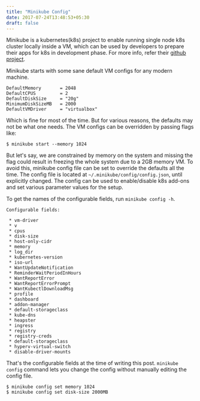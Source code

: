 ```yaml
---
title: "Minikube Config"
date: 2017-07-24T13:48:53+05:30
draft: false
---
```


Minikube is a kubernetes(k8s) project to enable running single node k8s cluster
locally inside a VM, which can be used by developers to prepare their apps for
k8s in development phase. For more info, refer their [github project](https://github.com/kubernetes/minikube).

Minikube starts with some sane default VM configs for any modern machine.
```
DefaultMemory       = 2048
DefaultCPUS         = 2
DefaultDiskSize     = "20g"
MinimumDiskSizeMB   = 2000
DefaultVMDriver     = "virtualbox"
```

Which is fine for most of the time. But for various reasons, the defaults may
not be what one needs. The VM configs can be overridden by passing flags like:
```
$ minikube start --memory 1024
```

But let's say, we are constrained by memory on the system and missing the flag
could result in freezing the whole system due to a 2GB memory VM. To avoid this,
minikube config file can be set to override the defaults all the time. The
config file is located at `~/.minikube/config/config.json`, until explicitly
changed. The config can be used to enable/disable k8s add-ons and set various
parameter values for the setup.

To get the names of the configurable fields, run `minikube config -h`.
```
Configurable fields:

 * vm-driver
 * v
 * cpus
 * disk-size
 * host-only-cidr
 * memory
 * log_dir
 * kubernetes-version
 * iso-url
 * WantUpdateNotification
 * ReminderWaitPeriodInHours
 * WantReportError
 * WantReportErrorPrompt
 * WantKubectlDownloadMsg
 * profile
 * dashboard
 * addon-manager
 * default-storageclass
 * kube-dns
 * heapster
 * ingress
 * registry
 * registry-creds
 * default-storageclass
 * hyperv-virtual-switch
 * disable-driver-mounts
```

That's the configurable fields at the time of writing this post. `minikube config`
command lets you change the config without manually editing the config file.

```
$ minikube config set memory 1024
$ minikube config set disk-size 2000MB
```
